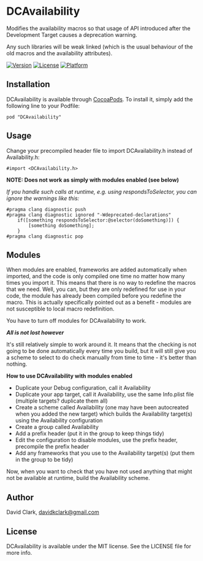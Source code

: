 # DCAvailability

Modifies the availability macros so that usage of API introduced after the Development Target causes a deprecation warning.

Any such libraries will be weak linked (which is the usual behaviour of the old macros and the availability attributes).

[![Version](https://img.shields.io/cocoapods/v/DCAvailability.svg?style=flat)](http://cocoapods.org/pods/DCAvailability)
[![License](https://img.shields.io/cocoapods/l/DCAvailability.svg?style=flat)](http://cocoapods.org/pods/DCAvailability)
[![Platform](https://img.shields.io/cocoapods/p/DCAvailability.svg?style=flat)](http://cocoapods.org/pods/DCAvailability)

## Installation

DCAvailability is available through [CocoaPods](http://cocoapods.org). To install
it, simply add the following line to your Podfile:

    pod "DCAvailability"

## Usage

Change your precompiled header file to import DCAvailability.h instead of Availability.h:

    #import <DCAvailability.h>

**NOTE: Does not work as simply with modules enabled (see below)**

*If you handle such calls at runtime, e.g. using respondsToSelector, you can ignore the warnings like this:*

    #pragma clang diagnostic push
    #pragma clang diagnostic ignored "-Wdeprecated-declarations"
        if([something respondsToSelector:@selector(doSomething)]) {
            [something doSomething];
        }
    #pragma clang diagnostic pop

## Modules

When modules are enabled, frameworks are added automatically when imported, and the code is only compiled one time no matter how many times you import it. This means that there is no way to redefine the macros that we need. Well, you can, but they are only redefined for use in your code, the module has already been compiled before you redefine the macro. This is actually specifically pointed out as a benefit - modules are not susceptible to local macro redefinition.

You have to turn off modules for DCAvailability to work.

***All is not lost however***

It's still relatively simple to work around it. It means that the checking is not going to be done automatically every time you build, but it will still give you a scheme to select to do check manually from time to time - it's better than nothing.

**How to use DCAvailability with modules enabled**

* Duplicate your Debug configuration, call it Availability
* Duplicate your app target, call it Availability, use the same Info.plist file (multiple targets? duplicate them all)
* Create a scheme called Availability (one may have been autocreated when you added the new target) which builds the Availability target(s) using the Availability configuration
* Create a group called Availability
* Add a prefix header (put it in the group to keep things tidy)
* Edit the configuration to disable modules, use the prefix header, precompile the prefix header
* Add any frameworks that you use to the Availability target(s) (put them in the group to be tidy)

Now, when you want to check that you have not used anything that might not be available at runtime, build the Availability scheme.

## Author

David Clark, davidkclark@gmail.com

## License

DCAvailability is available under the MIT license. See the LICENSE file for more info.

